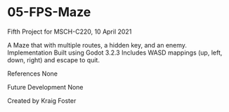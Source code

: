 # 05-FPS-Maze
Fifth Project for MSCH-C220, 10 April 2021

A Maze that with multiple routes, a hidden key, and an enemy.
Implementation
Built using Godot 3.2.3 Includes WASD mappings (up, left, down, right) and escape to quit.

References
None

Future Development
None

Created by
Kraig Foster

